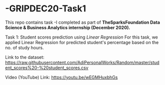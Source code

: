 # -GRIPDEC20-Task1
This repo contains task -I completed as part of **TheSparksFoundation Data Science & Business Analytics internship (December 2020).**

Task 1: Student scores prediction using *Linear Regression* For this task, we applied Linear Regression for predicted student's percentage based on the no. of study hours.

Link to the dataset: https://raw.githubusercontent.com/AdiPersonalWorks/Random/master/student_scores%20-%20student_scores.csv

Video (YouTube) Link: https://youtu.be/wEGMHuxbhGs
